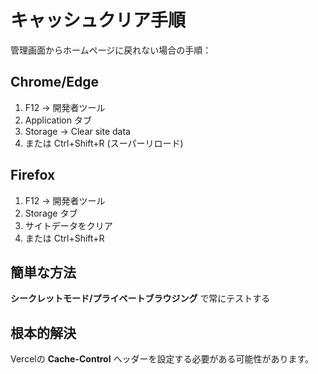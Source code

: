 # キャッシュクリア手順

管理画面からホームページに戻れない場合の手順：

## Chrome/Edge
1. F12 → 開発者ツール
2. Application タブ
3. Storage → Clear site data
4. または Ctrl+Shift+R (スーパーリロード)

## Firefox  
1. F12 → 開発者ツール
2. Storage タブ
3. サイトデータをクリア
4. または Ctrl+Shift+R

## 簡単な方法
**シークレットモード/プライベートブラウジング** で常にテストする

## 根本的解決
Vercelの **Cache-Control** ヘッダーを設定する必要がある可能性があります。